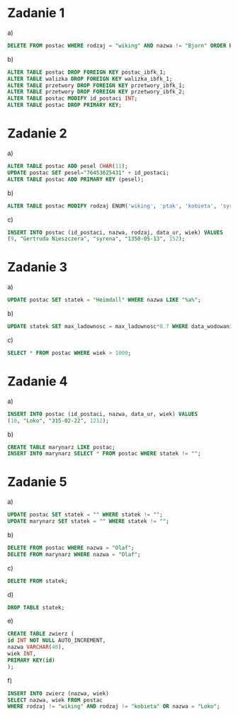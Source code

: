 # Zadanie 1
a)
```sql
DELETE FROM postac WHERE rodzaj = "wiking" AND nazwa != "Bjorn" ORDER BY wiek DESC LIMIT 2;
```
b)
```sql
ALTER TABLE postac DROP FOREIGN KEY postac_ibfk_1;
ALTER TABLE walizka DROP FOREIGN KEY walizka_ibfk_1;
ALTER TABLE przetwory DROP FOREIGN KEY przetwory_ibfk_1;
ALTER TABLE przetwory DROP FOREIGN KEY przetwory_ibfk_2;
ALTER TABLE postac MODIFY id_postaci INT;
ALTER TABLE postac DROP PRIMARY KEY;
```
# Zadanie 2
a)
```sql
ALTER TABLE postac ADD pesel CHAR(11);
UPDATE postac SET pesel="76453625431" + id_postaci;
ALTER TABLE postac ADD PRIMARY KEY (pesel);
```
b)
```sql
ALTER TABLE postac MODIFY rodzaj ENUM('wiking', 'ptak', 'kobieta', 'syrena');
```
c)
```sql
INSERT INTO postac (id_postaci, nazwa, rodzaj, data_ur, wiek) VALUES
(9, "Gertruda Nieszczera", "syrena", "1350-05-13", 152);
```
# Zadanie 3
a)
```sql
UPDATE postac SET statek = "Heimdall" WHERE nazwa LIKE "%a%";
```
b)
```sql
UPDATE statek SET max_ladownosc = max_ladownosc*0.7 WHERE data_wodowania > "1521-01-01";
```
c)
```sql
SELECT * FROM postac WHERE wiek > 1000;
```
# Zadanie 4
a)
```sql
INSERT INTO postac (id_postaci, nazwa, data_ur, wiek) VALUES
(10, "Loko", "315-02-22", 1212);
```
b)
```sql
CREATE TABLE marynarz LIKE postac;
INSERT INTO marynarz SELECT * FROM postac WHERE statek != "";
```
# Zadanie 5
a)
```sql
UPDATE postac SET statek = "" WHERE statek != "";
UPDATE marynarz SET statek = "" WHERE statek != "";
```
b)
```sql
DELETE FROM postac WHERE nazwa = "Olaf";
DELETE FROM marynarz WHERE nazwa = "Olaf";
```
c)
```sql
DELETE FROM statek;
```
d)
```sql
DROP TABLE statek;
```
e)
```sql
CREATE TABLE zwierz (
id INT NOT NULL AUTO_INCREMENT,
nazwa VARCHAR(40),
wiek INT,
PRIMARY KEY(id)
);
```
f)
```sql
INSERT INTO zwierz (nazwa, wiek)
SELECT nazwa, wiek FROM postac
WHERE rodzaj != "wiking" AND rodzaj != "kobieta" OR nazwa = "Loko";
```
